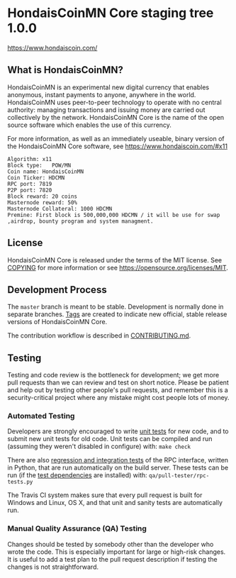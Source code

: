 HondaisCoinMN Core staging tree 1.0.0
===============================

https://www.hondaiscoin.com/


What is HondaisCoinMN?
----------------

HondaisCoinMN is an experimental new digital currency that enables anonymous, instant
payments to anyone, anywhere in the world. HondaisCoinMN uses peer-to-peer technology
to operate with no central authority: managing transactions and issuing money
are carried out collectively by the network. HondaisCoinMN Core is the name of the open
source software which enables the use of this currency.

For more information, as well as an immediately useable, binary version of
the HondaisCoinMN Core software, see https://www.hondaiscoin.com/#x11


    Algorithm: x11
    Block type:   POW/MN
    Coin name: HondaisCoinMN
    Coin Ticker: HDCMN
    RPC port: 7819
    P2P port: 7820
    Block reward: 20 coins
    Masternode reward: 50%
    Masternode Collateral: 1000 HDCMN
    Premine: First block is 500,000,000 HDCMN / it will be use for swap ,airdrop, bounty program and system managment. 


License
-------

HondaisCoinMN Core is released under the terms of the MIT license. See [COPYING](COPYING) for more
information or see https://opensource.org/licenses/MIT.

Development Process
-------------------

The `master` branch is meant to be stable. Development is normally done in separate branches.
[Tags](https://github.com/HondaisCoin/hondaiscoinmn/) are created to indicate new official,
stable release versions of HondaisCoinMN Core.

The contribution workflow is described in [CONTRIBUTING.md](CONTRIBUTING.md).

Testing
-------

Testing and code review is the bottleneck for development; we get more pull
requests than we can review and test on short notice. Please be patient and help out by testing
other people's pull requests, and remember this is a security-critical project where any mistake might cost people
lots of money.

### Automated Testing

Developers are strongly encouraged to write [unit tests](/doc/unit-tests.md) for new code, and to
submit new unit tests for old code. Unit tests can be compiled and run
(assuming they weren't disabled in configure) with: `make check`

There are also [regression and integration tests](/qa) of the RPC interface, written
in Python, that are run automatically on the build server.
These tests can be run (if the [test dependencies](/qa) are installed) with: `qa/pull-tester/rpc-tests.py`

The Travis CI system makes sure that every pull request is built for Windows
and Linux, OS X, and that unit and sanity tests are automatically run.

### Manual Quality Assurance (QA) Testing

Changes should be tested by somebody other than the developer who wrote the
code. This is especially important for large or high-risk changes. It is useful
to add a test plan to the pull request description if testing the changes is
not straightforward.


